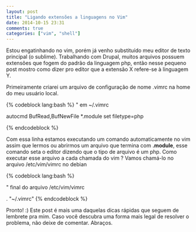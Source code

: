 ```yaml
---
layout: post
title: "Ligando extensões a linguagens no Vim"
date: 2014-10-15 23:31
comments: true
categories: ["vim", "shell"]
---
```


Estou engatinhando no vim, porém já venho substituído meu editor de texto principal (o sublime). Trabalhando com Drupal, muitos arquivos possuem extensões que fogem do padrão da linguagem php, então nesse pequeno post mostro como dizer pro editor que a extensão X refere-se à linguagem Y. 


Primeiramente criarei um arquivo de configuração de nome .vimrc na home do meu usuário local. 

{% codeblock lang:bash %}
" em ~/.vimrc

autocmd BufRead,BufNewFile \*.module set filetype=php

{% endcodeblock %}

Com essa linha estamos executando um comando automaticamente no vim assim que lermos ou abrirmos um arquivo que termina com **.module**, esse comando seta o editor dizendo que o tipo de arquivo é um php. 
Como executar esse arquivo a cada chamada do vim ? Vamos chamá-lo no arquivo /etc/vim/vimrc no debian

{% codeblock lang:bash %}

" final do arquivo /etc/vim/vimrc

. "~/.vimrc"
{% endcodeblock %}

Pronto! :) 
Este post é mais uma daquelas dicas rápidas que seguem de lembrete pra mim. Caso você descubra uma forma mais legal de resolver o problema, não deixe de comentar. Abraços. 
